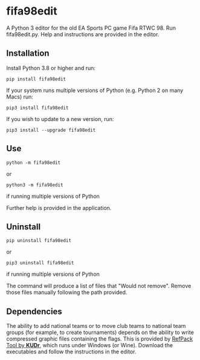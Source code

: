 # fifa98edit
A Python 3 editor for the old EA Sports PC game Fifa RTWC 98.
Run fifa98edit.py. Help and instructions are provided in the editor.

## Installation

Install Python 3.8 or higher and run:

    pip install fifa98edit

If your system runs multiple versions of Python (e.g. Python 2 on many Macs) run:

    pip3 install fifa98edit

If you wish to update to a new version, run:


    pip3 install --upgrade fifa98edit


## Use

    python -m fifa98edit
or
    
    python3 -m fifa98edit 
if running multiple versions of Python

Further help is provided in the application.

## Uninstall

    pip uninstall fifa98edit
or
    
    pip3 uninstall fifa98edit
if running multiple versions of Python

The command will produce a list of files that "Would not remove". Remove those files manually following the path provided.

## Dependencies

The ability to add national teams or to move club teams to national team groups (for example, to create tournaments) depends on the ability to write compressed graphic files containing the flags. This is provided by [RefPack Tool by **KUDr**](https://github.com/MicaelJarniac/RefPack-Tool/tree/master/bin), which runs under Windows (or Wine). Download the executables and follow the instructions in the editor.
